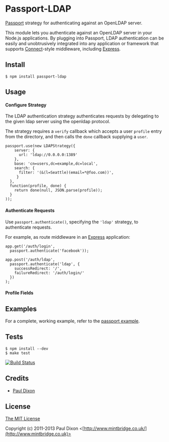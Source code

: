 # Passport-LDAP

[Passport](http://passportjs.org/) strategy for authenticating against an OpenLDAP
server.

This module lets you authenticate against an OpenLDAP server in your Node.js applications.
By plugging into Passport, LDAP authentication can be easily and
unobtrusively integrated into any application or framework that supports
[Connect](http://www.senchalabs.org/connect/)-style middleware, including
[Express](http://expressjs.com/).

## Install

    $ npm install passport-ldap

## Usage

#### Configure Strategy

The LDAP authentication strategy authenticates requests by delegating to the
given ldap server using the openldap protocol.

The strategy requires a `verify` callback which accepts a user `profile` entry
from the directory, and then calls the `done` callback supplying a `user`.

    passport.use(new LDAPStrategy({
        server: {
          url: 'ldap://0.0.0.0:1389'
        },
        base: 'cn=users,dc=example,dc=local',
        search: {
          filter: '(&(l=Seattle)(email=*@foo.com))',
         }
      },
      function(profile, done) {
        return done(null, JSON.parse(profile));
      }
    ));

#### Authenticate Requests

Use `passport.authenticate()`, specifying the `'ldap'` strategy, to
authenticate requests.

For example, as route middleware in an [Express](http://expressjs.com/)
application:

    app.get('/auth/login',
      passport.authenticate('facebook'));

    app.post('/auth/ldap',
      passport.authenticate('ldap', {
        successRedirect: '/',
        failureRedirect: '/auth/login/'
      })
    );

#### Profile Fields

## Examples

For a complete, working example, refer to the [passport example](/example.js).

## Tests

    $ npm install --dev
    $ make test

[![Build Status](https://secure.travis-ci.org/mintbridge/passport-ldap.png)](http://travis-ci.org/mintbridge/mintbridge/passport-ldap)

## Credits

  - [Paul Dixon](http://github.com/mintbridge)

## License

[The MIT License](http://opensource.org/licenses/MIT)

Copyright (c) 2011-2013 Paul Dixon <[http://www.mintbridge.co.uk/](http://www.mintbridge.co.uk)>
